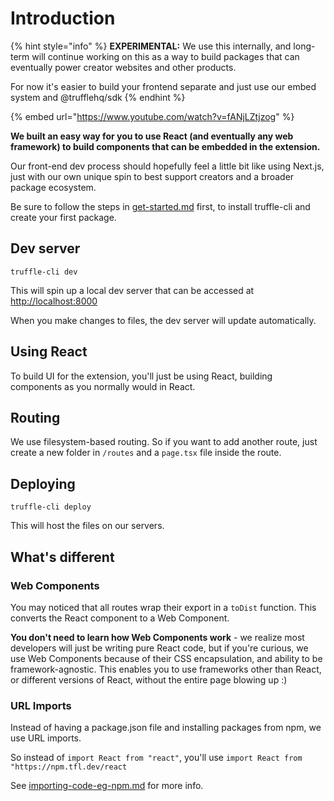 # Introduction

{% hint style="info" %}
**EXPERIMENTAL:** We use this internally, and long-term will continue working on this as a way to build packages that can eventually power creator websites and other products.

For now it's easier to build your frontend separate and just use our embed system and @trufflehq/sdk
{% endhint %}

{% embed url="https://www.youtube.com/watch?v=fANjLZtjzog" %}

**We built an easy way for you to use React (and eventually any web framework) to build components that can be embedded in the extension.**

Our front-end dev process should hopefully feel a little bit like using Next.js, just with our own unique spin to best support creators and a broader package ecosystem.

Be sure to follow the steps in [get-started.md](../the-basics/get-started.md "mention") first, to install truffle-cli and create your first package.

## Dev server

`truffle-cli dev`

This will spin up a local dev server that can be accessed at [http://localhost:8000](http://localhost:8080/)

When you make changes to files, the dev server will update automatically.

## Using React

To build UI for the extension, you'll just be using React, building components as you normally would in React.

## Routing

We use filesystem-based routing. So if you want to add another route, just create a new folder in `/routes` and a `page.tsx` file inside the route.

## Deploying

`truffle-cli deploy`

This will host the files on our servers.

## What's different

### Web Components

You may noticed that all routes wrap their export in a `toDist` function. This converts the React component to a Web Component.

**You don't need to learn how Web Components work** - we realize most developers will just be writing pure React code, but if you're curious, we use Web Components because of their CSS encapsulation, and ability to be framework-agnostic. This enables you to use frameworks other than React, or different versions of React, without the entire page blowing up :)

### URL Imports

Instead of having a package.json file and installing packages from npm, we use URL imports.

So instead of `import React from "react"`, you'll use `import React from "https://npm.tfl.dev/react`

See [importing-code-eg-npm.md](importing-code-eg-npm.md "mention") for more info.
